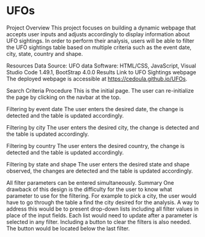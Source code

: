 # UFOs
Project Overview
This project focuses on building a dynamic webpage that accepts user inputs and adjusts accordingly to display information about UFO sightings.
In order to perform their analysis, users will be able to filter the UFO sightings table based on multiple criteria such as the event date, city, state, country and shape.

Resources
Data Source: UFO data
Software: HTML/CSS, JavaScript, Visual Studio Code 1.49.1, BootStrap 4.0.0
Results
Link to UFO Sightings webpage
The deployed webpage is accessible at https://cedoula.github.io/UFOs.

Search Criteria Procedure
This is the initial page. The user can re-initialize the page by clicking on the navbar at the top.

Filtering by event date
The user enters the desired date, the change is detected and the table is updated accordingly.

Filtering by city
The user enters the desired city, the change is detected and the table is updated accordingly.

Filtering by country
The user enters the desired country, the change is detected and the table is updated accordingly.

Filtering by state and shape
The user enters the desired state and shape observed, the changes are detected and the table is updated accordingly.

All filter parameters can be entered simultaneously.
Summary
One drawback of this design is the difficulty for the user to know what parameter to use for the filtering. For example to pick a city, the user would have to go through the table a find the city desired for the analysis.
A way to address this would be to present drop-down lists including all filter values in place of the input fields.
Each list would need to update after a parameter is selected in any filter.
Including a button to clear the filters is also needed. The button would be located below the last filter.
